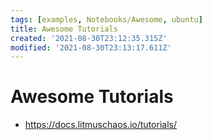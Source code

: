 ```yaml
---
tags: [examples, Notebooks/Awesome, ubuntu]
title: Awesome Tutorials
created: '2021-08-30T23:12:35.315Z'
modified: '2021-08-30T23:13:17.611Z'
---
```


# Awesome Tutorials


- https://docs.litmuschaos.io/tutorials/
